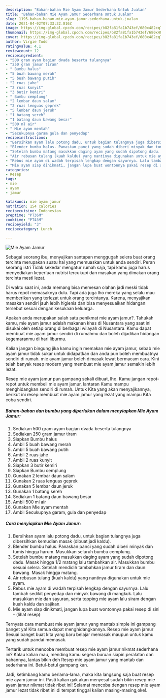 ```yaml
---
description: "Bahan-bahan Mie Ayam Jamur Sederhana Untuk Jualan"
title: "Bahan-bahan Mie Ayam Jamur Sederhana Untuk Jualan"
slug: 1195-bahan-bahan-mie-ayam-jamur-sederhana-untuk-jualan
date: 2021-04-02T07:33:32.816Z
image: https://img-global.cpcdn.com/recipes/b82fa81fa1b743ef/680x482cq70/mie-ayam-jamur-foto-resep-utama.jpg
thumbnail: https://img-global.cpcdn.com/recipes/b82fa81fa1b743ef/680x482cq70/mie-ayam-jamur-foto-resep-utama.jpg
cover: https://img-global.cpcdn.com/recipes/b82fa81fa1b743ef/680x482cq70/mie-ayam-jamur-foto-resep-utama.jpg
author: Virgie Todd
ratingvalue: 4.1
reviewcount: 12
recipeingredient:
- "500 gram ayam bagian dvada beserta tulangnya"
- "250 gram jamur tiram"
- " Bumbu halus"
- "5 buah bawang merah"
- "5 buah bawang putih"
- "2 ruas jahe"
- "2 ruas kunyit"
- "3 butir kemiri"
- " Bumbu cemplung"
- "2 lembar daun salam"
- "2 ruas lenguas geprek"
- "5 lembar daun jeruk"
- "1 batang sereh"
- "1 batang daun bawang besar"
- "500 ml air"
- " Mie ayam mentah"
- "Secukupnya garam gula dan penyedap"
recipeinstructions:
- "Bersihkan ayam lalu potong dadu, untuk bagian tulangnya juga dibersihkan kemudian masak (dibuat jadi kaldu)."
- "Blender bumbu halus. Panaskan panci yang sudah diberi minyak dan tumis hingga harum. Masukkan seluruh bumbu cemplung."
- "Setelah bumbu matang masukkan daging ayam yang sudah dipotong dadu. Masak hingga 1/2 matang lalu tambahkan air. Masukkan bumbu sesuai selera. Setelah mendidih tambahkan jamur tiram dan daun bawang. Masak hingga matang."
- "Air rebusan tulang (kuah kaldu) yang nantinya digunakan untuk mie ayam."
- "Rebus mie ayam di wadah terpisah lengkap dengan sayurnya. Lalu tambah sedikit penyedap dan minyak bawang di mangkuk. Lalu masukkan mie dan sayuran, serta topping mie ayam lalu siram dengan kuah kaldu dan sajikan."
- "Mie ayam siap dinikmati, jangan lupa buat wontonnya pakai resep di sini           (lihat resep)"
categories:
- Resep
tags:
- mie
- ayam
- jamur

katakunci: mie ayam jamur 
nutrition: 154 calories
recipecuisine: Indonesian
preptime: "PT36M"
cooktime: "PT43M"
recipeyield: "3"
recipecategory: Lunch

---
```



![Mie Ayam Jamur](https://img-global.cpcdn.com/recipes/b82fa81fa1b743ef/680x482cq70/mie-ayam-jamur-foto-resep-utama.jpg)

Sebagai seorang ibu, menyajikan santapan menggugah selera buat orang tercinta merupakan suatu hal yang memuaskan untuk anda sendiri. Peran seorang istri Tidak sekedar mengatur rumah saja, tapi kamu juga harus menyediakan keperluan nutrisi tercukupi dan masakan yang dimakan orang tercinta mesti lezat.

Di waktu  saat ini, anda memang bisa memesan olahan jadi meski tidak harus repot memasaknya dulu. Tapi ada juga lho mereka yang selalu mau memberikan yang terlezat untuk orang tercintanya. Karena, menyajikan masakan sendiri jauh lebih higienis dan bisa menyesuaikan hidangan tersebut sesuai dengan kesukaan keluarga. 



Apakah anda merupakan salah satu penikmat mie ayam jamur?. Tahukah kamu, mie ayam jamur adalah makanan khas di Nusantara yang saat ini disukai oleh setiap orang di berbagai wilayah di Nusantara. Kamu dapat membuat mie ayam jamur sendiri di rumahmu dan boleh dijadikan hidangan kegemaranmu di hari liburmu.

Kalian jangan bingung jika kamu ingin memakan mie ayam jamur, sebab mie ayam jamur tidak sukar untuk didapatkan dan anda pun boleh membuatnya sendiri di rumah. mie ayam jamur boleh dimasak lewat bermacam cara. Kini telah banyak resep modern yang membuat mie ayam jamur semakin lebih lezat.

Resep mie ayam jamur pun gampang sekali dibuat, lho. Kamu jangan repot-repot untuk membeli mie ayam jamur, lantaran Kamu mampu menghidangkan sendiri di rumah. Untuk Kita yang akan menyajikannya, berikut ini resep membuat mie ayam jamur yang lezat yang mampu Kita coba sendiri.

<!--inarticleads1-->

##### Bahan-bahan dan bumbu yang diperlukan dalam menyiapkan Mie Ayam Jamur:

1. Sediakan 500 gram ayam bagian dvada beserta tulangnya
1. Sediakan 250 gram jamur tiram
1. Siapkan  Bumbu halus
1. Ambil 5 buah bawang merah
1. Ambil 5 buah bawang putih
1. Ambil 2 ruas jahe
1. Ambil 2 ruas kunyit
1. Siapkan 3 butir kemiri
1. Siapkan  Bumbu cemplung
1. Gunakan 2 lembar daun salam
1. Gunakan 2 ruas lenguas geprek
1. Gunakan 5 lembar daun jeruk
1. Gunakan 1 batang sereh
1. Sediakan 1 batang daun bawang besar
1. Ambil 500 ml air
1. Gunakan  Mie ayam mentah
1. Ambil Secukupnya garam, gula dan penyedap




<!--inarticleads2-->

##### Cara menyiapkan Mie Ayam Jamur:

1. Bersihkan ayam lalu potong dadu, untuk bagian tulangnya juga dibersihkan kemudian masak (dibuat jadi kaldu).
1. Blender bumbu halus. Panaskan panci yang sudah diberi minyak dan tumis hingga harum. Masukkan seluruh bumbu cemplung.
1. Setelah bumbu matang masukkan daging ayam yang sudah dipotong dadu. Masak hingga 1/2 matang lalu tambahkan air. Masukkan bumbu sesuai selera. Setelah mendidih tambahkan jamur tiram dan daun bawang. Masak hingga matang.
1. Air rebusan tulang (kuah kaldu) yang nantinya digunakan untuk mie ayam.
1. Rebus mie ayam di wadah terpisah lengkap dengan sayurnya. Lalu tambah sedikit penyedap dan minyak bawang di mangkuk. Lalu masukkan mie dan sayuran, serta topping mie ayam lalu siram dengan kuah kaldu dan sajikan.
1. Mie ayam siap dinikmati, jangan lupa buat wontonnya pakai resep di sini -           (lihat resep)




Ternyata cara membuat mie ayam jamur yang mantab simple ini gampang banget ya! Kita semua dapat menghidangkannya. Resep mie ayam jamur Sesuai banget buat kita yang baru belajar memasak maupun untuk kamu yang sudah pandai memasak.

Tertarik untuk mencoba membuat resep mie ayam jamur nikmat sederhana ini? Kalau kalian mau, mending kamu segera buruan siapin peralatan dan bahannya, lantas bikin deh Resep mie ayam jamur yang mantab dan sederhana ini. Betul-betul gampang kan. 

Jadi, ketimbang kamu berlama-lama, maka kita langsung saja buat resep mie ayam jamur ini. Pasti kalian gak akan menyesal sudah bikin resep mie ayam jamur nikmat tidak ribet ini! Selamat mencoba dengan resep mie ayam jamur lezat tidak ribet ini di tempat tinggal kalian masing-masing,oke!.

